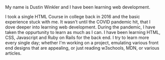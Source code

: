 My name is Dustin Winkler and I have been learning web development.

I took a single HTML Course in college back in 2016 and the basic experience stuck with me. It wasn't until the COVID pandemic hit, that I dove deeper into learning web development.
During the pandemic, I have taken the oppurtunity to learn as much as I can. I have been learning HTML, CSS, Javascript and Ruby on Rails for the back end. 
I try to learn more every single day; whether I'm working on a project, emulating various front end designs that are appealing, or just reading w3schools, MDN, or various articles.

